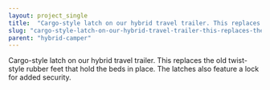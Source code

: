 ```yaml
---
layout: project_single
title:  "Cargo-style latch on our hybrid travel trailer. This replaces the old twist-style rubber feet that hold the beds in place. The latches also feature a lock for added security."
slug: "cargo-style-latch-on-our-hybrid-travel-trailer-this-replaces-the-old-twist-style-rubber-feet-that"
parent: "hybrid-camper"
---
```

Cargo-style latch on our hybrid travel trailer. This replaces the old twist-style rubber feet that hold the beds in place. The latches also feature a lock for added security.